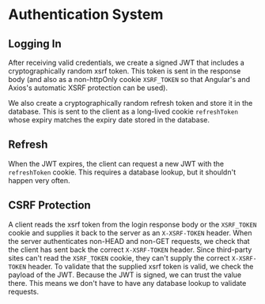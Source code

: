 # Authentication System

## Logging In

After receiving valid credentials, we create a signed JWT that includes a cryptographically random xsrf token. This token is sent in the response body (and also as a non-httpOnly cookie `XSRF_TOKEN` so that Angular's and Axios's automatic XSRF protection can be used).

We also create a cryptographically random refresh token and store it in the database. This is sent to the client as a long-lived cookie `refreshToken` whose expiry matches the expiry date stored in the database.

## Refresh

 When the JWT expires, the client can request a new JWT with the `refreshToken` cookie. This requires a database lookup, but it shouldn't happen very often.

## CSRF Protection

A client reads the xsrf token from the login response body or the `XSRF_TOKEN` cookie and supplies it back to the server as an `X-XSRF-TOKEN` header. When the server authenticates non-HEAD and non-GET requests, we check that the client has sent back the correct `X-XSRF-TOKEN` header. Since third-party sites can't read the `XSRF_TOKEN` cookie, they can't supply the correct `X-XSRF-TOKEN` header. To validate that the supplied xsrf token is valid, we check the payload of the JWT. Because the JWT is signed, we can trust the value there. This means we don't have to have any database lookup to validate requests.

